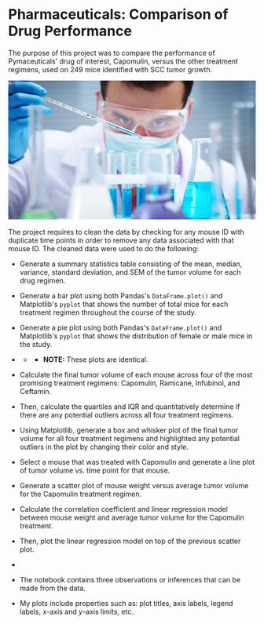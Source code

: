# Pharmaceuticals: Comparison of Drug Performance

The purpose of this project was to compare the performance of Pymaceuticals' drug of interest, Capomulin, versus the other treatment regimens, used on 249 mice identified with SCC tumor growth. 

![Laboratory](Images/Laboratory.jpg)

The project requires to clean the data by checking for any mouse ID with duplicate time points in order to remove any data associated with that mouse ID.
The cleaned data were used to do the following:
* Generate a summary statistics table consisting of the mean, median, variance, standard deviation, and SEM of the tumor volume for each drug regimen.
* Generate a bar plot using both Pandas's `DataFrame.plot()` and Matplotlib's `pyplot` that shows  the number of total mice for each treatment regimen throughout the course of the study.
* Generate a pie plot using both Pandas's `DataFrame.plot()` and Matplotlib's `pyplot` that shows the distribution of female or male mice in the study.
* * * **NOTE:** These plots are identical.
* Calculate the final tumor volume of each mouse across four of the most promising treatment regimens: Capomulin, Ramicane, Infubinol, and Ceftamin. 
* Then, calculate the quartiles and IQR and quantitatively determine if there are any potential outliers across all four treatment regimens.
* Using Matplotlib, generate a box and whisker plot of the final tumor volume for all four treatment regimens and highlighted any potential outliers in the plot by changing their color and style.
* Select a mouse that was treated with Capomulin and generate a line plot of tumor volume vs. time point for that mouse.

* Generate a scatter plot of mouse weight versus average tumor volume for the Capomulin treatment regimen.

* Calculate the correlation coefficient and linear regression model between mouse weight and average tumor volume for the Capomulin treatment. 
* Then, plot the linear regression model on top of the previous scatter plot.
* 

* The notebook contains three observations or inferences that can be made from the data.

* My plots include properties such as: plot titles, axis labels, legend labels, _x_-axis and _y_-axis limits, etc.


